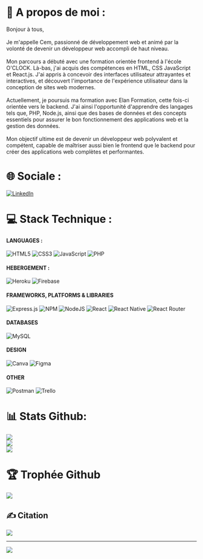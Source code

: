 # 💫 A propos de moi :
Bonjour à tous,<br><br>Je m'appelle Cem, passionné de développement web et animé par la volonté de devenir un développeur web accompli de haut niveau.<br><br>Mon parcours a débuté avec une formation orientée frontend à l'école O'CLOCK. Là-bas, j'ai acquis des compétences en HTML, CSS JavaScript et React.js. J'ai appris à concevoir des interfaces utilisateur attrayantes et interactives, et découvert l'importance de l'expérience utilisateur dans la conception de sites web modernes.<br><br>Actuellement, je poursuis ma formation avec Elan Formation, cette fois-ci orientée vers le backend. J'ai ainsi l'opportunité d'apprendre des langages tels que, PHP,  Node.js, ainsi que des bases de données et des concepts essentiels pour assurer le bon fonctionnement des applications web et la gestion des données.<br><br>Mon objectif ultime est de devenir un développeur web polyvalent et compétent, capable de maîtriser aussi bien le frontend que le backend pour créer des applications web complètes et performantes.


# 🌐 Sociale :
[![LinkedIn](https://img.shields.io/badge/LinkedIn-%230077B5.svg?logo=linkedin&logoColor=white)](https://linkedin.com/in/https://fr.linkedin.com/in/cem-sucu-337074213) 

# 💻 Stack Technique :

#### LANGUAGES :
![HTML5](https://img.shields.io/badge/html5-%23E34F26.svg?style=flat&logo=html5&logoColor=white) ![CSS3](https://img.shields.io/badge/css3-%231572B6.svg?style=flat&logo=css3&logoColor=white) ![JavaScript](https://img.shields.io/badge/javascript-%23323330.svg?style=flat&logo=javascript&logoColor=%23F7DF1E) ![PHP](https://img.shields.io/badge/php-%23777BB4.svg?style=flat&logo=php&logoColor=white) 

#### HEBERGEMENT :
![Heroku](https://img.shields.io/badge/heroku-%23430098.svg?style=flat&logo=heroku&logoColor=white) ![Firebase](https://img.shields.io/badge/firebase-%23039BE5.svg?style=flat&logo=firebase) 


#### FRAMEWORKS, PLATFORMS & LIBRARIES
![Express.js](https://img.shields.io/badge/express.js-%23404d59.svg?style=flat&logo=express&logoColor=%2361DAFB) ![NPM](https://img.shields.io/badge/NPM-%23000000.svg?style=flat&logo=npm&logoColor=white) ![NodeJS](https://img.shields.io/badge/node.js-6DA55F?style=flat&logo=node.js&logoColor=white) ![React](https://img.shields.io/badge/react-%2320232a.svg?style=flat&logo=react&logoColor=%2361DAFB) ![React Native](https://img.shields.io/badge/react_native-%2320232a.svg?style=flat&logo=react&logoColor=%2361DAFB) ![React Router](https://img.shields.io/badge/React_Router-CA4245?style=flat&logo=react-router&logoColor=white) 


#### DATABASES
![MySQL](https://img.shields.io/badge/mysql-%2300f.svg?style=flat&logo=mysql&logoColor=white) 

#### DESIGN
![Canva](https://img.shields.io/badge/Canva-%2300C4CC.svg?style=flat&logo=Canva&logoColor=white) 	![Figma](https://img.shields.io/badge/figma-%23F24E1E.svg?style=flat&logo=figma&logoColor=white) 

#### OTHER
![Postman](https://img.shields.io/badge/Postman-FF6C37?style=flat&logo=postman&logoColor=white) ![Trello](https://img.shields.io/badge/Trello-%23026AA7.svg?style=flat&logo=Trello&logoColor=white)
# 📊 Stats Github:
![](https://github-readme-stats.vercel.app/api?username=cem-sucu&theme=dark&hide_border=false&include_all_commits=false&count_private=false)<br/>
![](https://github-readme-streak-stats.herokuapp.com/?user=cem-sucu&theme=dark&hide_border=false)<br/>
![](https://github-readme-stats.vercel.app/api/top-langs/?username=cem-sucu&theme=dark&hide_border=false&include_all_commits=false&count_private=false&layout=compact)

# 🏆 Trophée Github
![](https://github-profile-trophy.vercel.app/?username=cem-sucu&theme=radical&no-frame=false&no-bg=true&margin-w=4)

## ✍️ Citation
![](https://quotes-github-readme.vercel.app/api?type=horizontal&theme=gruvbox)

<!-- ### 😂 Meme
<img src="https://rm.up.railway.app/" width="512px"/> -->

---
![](https://visitcount.itsvg.in/api?id=cem-sucu&icon=0&color=8)

<!-- [![](https://visitcount.itsvg.in/api?id=cem-sucu&icon=0&color=8)](https://visitcount.itsvg.in) -->
<!-- Proudly created with GPRM ( https://gprm.itsvg.in ) -->